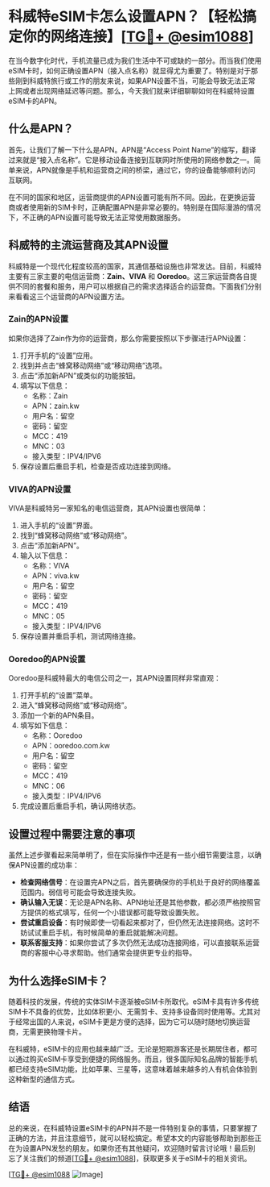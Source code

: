 # 科威特eSIM卡怎么设置APN？【轻松搞定你的网络连接】[[TG💪+ @esim1088](https://t.me/s/esim1088)]

在当今数字化时代，手机流量已成为我们生活中不可或缺的一部分。而当我们使用eSIM卡时，如何正确设置APN（接入点名称）就显得尤为重要了。特别是对于那些刚到科威特旅行或工作的朋友来说，如果APN设置不当，可能会导致无法正常上网或者出现网络延迟等问题。那么，今天我们就来详细聊聊如何在科威特设置eSIM卡的APN。

## 什么是APN？

首先，让我们了解一下什么是APN。APN是“Access Point Name”的缩写，翻译过来就是“接入点名称”。它是移动设备连接到互联网时所使用的网络参数之一。简单来说，APN就像是手机和运营商之间的桥梁，通过它，你的设备能够顺利访问互联网。

在不同的国家和地区，运营商提供的APN设置可能有所不同。因此，在更换运营商或者使用新的SIM卡时，正确配置APN是非常必要的。特别是在国际漫游的情况下，不正确的APN设置可能导致无法正常使用数据服务。

## 科威特的主流运营商及其APN设置

科威特是一个现代化程度较高的国家，其通信基础设施也非常发达。目前，科威特主要有三家主要的电信运营商：**Zain、VIVA** 和 **Ooredoo**。这三家运营商各自提供不同的套餐和服务，用户可以根据自己的需求选择适合的运营商。下面我们分别来看看这三个运营商的APN设置方法。

### Zain的APN设置

如果你选择了Zain作为你的运营商，那么你需要按照以下步骤进行APN设置：

1. 打开手机的“设置”应用。
2. 找到并点击“蜂窝移动网络”或“移动网络”选项。
3. 点击“添加新APN”或类似的功能按钮。
4. 填写以下信息：
   - 名称：Zain
   - APN：zain.kw
   - 用户名：留空
   - 密码：留空
   - MCC：419
   - MNC：03
   - 接入类型：IPV4/IPV6
5. 保存设置后重启手机，检查是否成功连接到网络。

### VIVA的APN设置

VIVA是科威特另一家知名的电信运营商，其APN设置也很简单：

1. 进入手机的“设置”界面。
2. 找到“蜂窝移动网络”或“移动网络”。
3. 点击“添加新APN”。
4. 输入以下信息：
   - 名称：VIVA
   - APN：viva.kw
   - 用户名：留空
   - 密码：留空
   - MCC：419
   - MNC：05
   - 接入类型：IPV4/IPV6
5. 保存设置并重启手机，测试网络连接。

### Ooredoo的APN设置

Ooredoo是科威特最大的电信公司之一，其APN设置同样非常直观：

1. 打开手机的“设置”菜单。
2. 进入“蜂窝移动网络”或“移动网络”。
3. 添加一个新的APN条目。
4. 填写如下信息：
   - 名称：Ooredoo
   - APN：ooredoo.com.kw
   - 用户名：留空
   - 密码：留空
   - MCC：419
   - MNC：06
   - 接入类型：IPV4/IPV6
5. 完成设置后重启手机，确认网络状态。

## 设置过程中需要注意的事项

虽然上述步骤看起来简单明了，但在实际操作中还是有一些小细节需要注意，以确保APN设置的成功率：

- **检查网络信号**：在设置完APN之后，首先要确保你的手机处于良好的网络覆盖范围内。弱信号可能会导致连接失败。
- **确认输入无误**：无论是APN名称、APN地址还是其他参数，都必须严格按照官方提供的格式填写，任何一个小错误都可能导致设置失败。
- **尝试重启设备**：有时候即使一切看起来都对了，但仍然无法连接网络。这时不妨试试重启手机，有时候简单的重启就能解决问题。
- **联系客服支持**：如果你尝试了多次仍然无法成功连接网络，可以直接联系运营商的客服中心寻求帮助。他们通常会提供更专业的指导。

## 为什么选择eSIM卡？

随着科技的发展，传统的实体SIM卡逐渐被eSIM卡所取代。eSIM卡具有许多传统SIM卡不具备的优势，比如体积更小、无需剪卡、支持多设备同时使用等。尤其对于经常出国的人来说，eSIM卡更是方便的选择，因为它可以随时随地切换运营商，无需更换物理卡片。

在科威特，eSIM卡的应用也越来越广泛。无论是短期游客还是长期居住者，都可以通过购买eSIM卡享受到便捷的网络服务。而且，很多国际知名品牌的智能手机都已经支持eSIM功能，比如苹果、三星等，这意味着越来越多的人有机会体验到这种新型的通信方式。

## 结语

总的来说，在科威特设置eSIM卡的APN并不是一件特别复杂的事情，只要掌握了正确的方法，并且注意细节，就可以轻松搞定。希望本文的内容能够帮助到那些正在为设置APN发愁的朋友。如果你还有其他疑问，欢迎随时留言讨论哦！最后别忘了关注我们的频道[[TG💪+ @esim1088](https://t.me/s/esim1088)]，获取更多关于eSIM卡的相关资讯。

[[TG💪+ @esim1088](https://t.me/s/esim1088) ![Image](https://i.postimg.cc/4NQfJmqS/Snipaste-2025-05-13-00-14-12.png)]